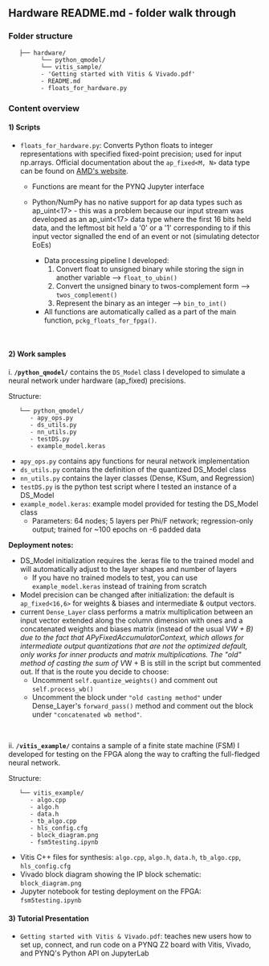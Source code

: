## Hardware README.md - folder walk through  

### Folder structure 

```
   ├── hardware/
         └── python_qmodel/ 
         └── vitis_sample/ 
         - 'Getting started with Vitis & Vivado.pdf'
         - README.md
         - floats_for_hardware.py
```

### Content overview 

<p style="line-height: 2;">
   
#### 1) Scripts
- ```floats_for_hardware.py```: Converts Python floats to integer representations with specified fixed-point precision; used for input np.arrays. Official documentation about the ```ap_fixed<M, N>``` data type can be found on <a href="https://docs.amd.com/r/en-US/ug1399-vitis-hls/Overview-of-Arbitrary-Precision-Fixed-Point-Data-Types">AMD's website</a>.
   * Functions are meant for the PYNQ Jupyter interface <br>   
   * Python/NumPy has no native support for ap data types such as ap_uint<17> - this was a problem because our input stream was developed as an ap_uint<17> data type where the first 16 bits held data, and the leftmost bit held a '0' or a '1' corresponding to if this input vector signalled the end of an event or not (simulating detector EoEs)

      * Data processing pipeline I developed:
         1. Convert float to unsigned binary while storing the sign in another variable --> ```float_to_ubin()``` 
         2. Convert the unsigned binary to twos-complement form --> ```twos_complement()```
         3. Represent the binary as an integer --> ```bin_to_int()```
      * All functions are automatically called as a part of the main function, ```pckg_floats_for_fpga()```.

<br>

#### 2) Work samples
i. <b>```/python_qmodel/```</b> contains the ```DS_Model``` class I developed to simulate a neural network under hardware (ap_fixed) precisions.

Structure: 

```
   └── python_qmodel/
      - apy_ops.py
      - ds_utils.py
      - nn_utils.py
      - testDS.py
      - example_model.keras
```
   * ```apy_ops.py``` contains apy functions for neural network implementation 
   * ```ds_utils.py``` contains the definition of the quantized DS_Model class 
   * ```nn_utils.py``` contains the layer classes (Dense, KSum, and Regression)
   * ```testDS.py``` is the python test script where I tested an instance of a DS_Model
   * ```example_model.keras```: example model provided for testing the DS_Model class
       - Parameters: 64 nodes; 5 layers per Phi/F network; regression-only output; trained for ~100 epochs on -6 padded data

   <b> Deployment notes: </b>
   * DS_Model initialization requires the .keras file to the trained model and will automatically adjust to the layer shapes and number of layers 
       - If you have no trained models to test, you can use ```example_model.keras``` instead of training from scratch  
   * Model precision can be changed after initialization: the default is ```ap_fixed<16,6>``` for weights & biases and intermediate & output vectors. 
   * current ```Dense_Layer``` class performs a matrix multiplication between an input vector extended along 
   the column dimension with ones and a concatenated weights and biases matrix (instead of the usual V*W + B) due to the fact that APyFixedAccumulatorContext, which 
   allows for intermediate output quantizations that are not the optimized default, only works for inner products and matrix multiplications. The "old" method 
   of casting the sum of V*W + B is still in the script but commented out. If that is the route you decide to choose: 
       * Uncomment ```self.quantize_weights()``` and comment out ```self.process_wb()```
       * Uncomment the block under ```"old casting method"``` under Dense_Layer's ```forward_pass()``` method and comment out the block under 
       ```"concatenated wb method"```.
<br>

ii. <b>```/vitis_example/```</b> contains a sample of a finite state machine (FSM) I developed for testing on the FPGA along the way to crafting the full-fledged neural network.

Structure: 

```
   └── vitis_example/
      - algo.cpp
      - algo.h
      - data.h
      - tb_algo.cpp
      - hls_config.cfg
      - block_diagram.png
      - fsm5testing.ipynb
```

   * Vitis C++ files for synthesis: ```algo.cpp```, ```algo.h```, ```data.h```, ```tb_algo.cpp```, ```hls_config.cfg```
   * Vivado block diagram showing the IP block schematic: ```block_diagram.png```
   * Jupyter notebook for testing deployment on the FPGA: ```fsm5testing.ipynb```

#### 3) Tutorial Presentation
- ```Getting started with Vitis & Vivado.pdf```: teaches new users how to set up, connect, and run code on a PYNQ Z2 board with Vitis, Vivado, and PYNQ's Python API on JupyterLab
</p>
